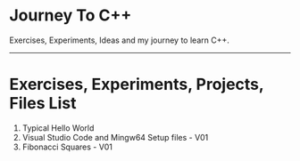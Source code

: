 # Journey To C++
Exercises, Experiments, Ideas and my journey to learn C++.

---

# Exercises, Experiments, Projects, Files List
1. Typical Hello World
2. Visual Studio Code and Mingw64 Setup files - V01
3. Fibonacci Squares - V01
